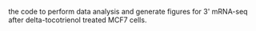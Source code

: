 the code to perform data analysis and generate figures for 3' mRNA-seq after delta-tocotrienol treated MCF7 cells.
